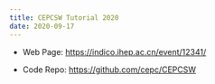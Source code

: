 ```yaml
---
title: CEPCSW Tutorial 2020 
date: 2020-09-17 
---
```


- Web Page: https://indico.ihep.ac.cn/event/12341/

- Code Repo: https://github.com/cepc/CEPCSW
  
